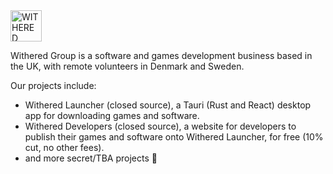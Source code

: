 <img alt="WITHERED GROUP" src="https://withered.group/logo-group.png" height="50" />
<p>Withered Group is a software and games development business based in the UK, with remote volunteers in Denmark and Sweden.</p>
<p>Our projects include:</p>
<ul>
  <li>Withered Launcher (closed source), a Tauri (Rust and React) desktop app for downloading games and software.</li>
  <li>Withered Developers (closed source), a website for developers to publish their games and software onto Withered Launcher, for free (10% cut, no other fees).</li>
  <li>and more secret/TBA projects 👀</li>
</ul>
